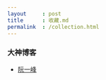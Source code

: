 ```yaml
---
layout     : post
title      : 收藏.md
permalink  : /collection.html
---
```


### 大神博客
- [阮一峰](http://www.ruanyifeng.com/blog/archives.html)
